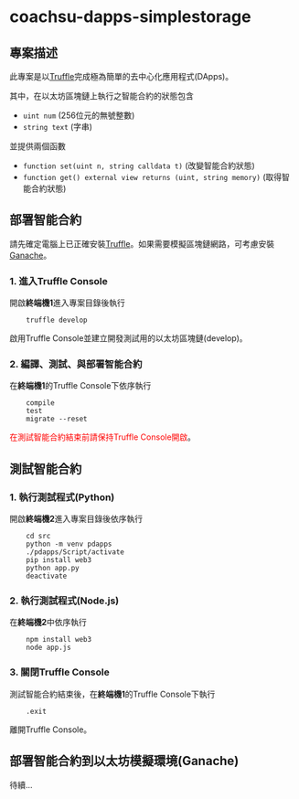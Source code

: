 # coachsu-dapps-simplestorage
## 專案描述
此專案是以[Truffle](https://www.trufflesuite.com/truffle)完成極為簡單的去中心化應用程式(DApps)。

其中，在以太坊區塊鏈上執行之智能合約的狀態包含

* ```uint num``` (256位元的無號整數)
* ```string text``` (字串)

並提供兩個函數 

* ```function set(uint n, string calldata t)``` (改變智能合約狀態)
* ```function get() external view returns (uint, string memory)``` (取得智能合約狀態)

## 部署智能合約
請先確定電腦上已正確安裝[Truffle](https://www.trufflesuite.com/truffle)。如果需要模擬區塊鏈網路，可考慮安裝[Ganache](https://www.trufflesuite.com/ganache)。

### 1. 進入Truffle Console
開啟**終端機1**進入專案目錄後執行

```shell
    truffle develop
```

啟用Truffle Console並建立開發測試用的以太坊區塊鏈(develop)。

### 2. 編譯、測試、與部署智能合約
在**終端機1**的Truffle Console下依序執行

```shell
    compile
    test
    migrate --reset
```

<span style="color:red">在測試智能合約結束前請保持Truffle Console開啟</span>。

## 測試智能合約
### 1. 執行測試程式(Python)
開啟**終端機2**進入專案目錄後依序執行

```shell
    cd src
    python -m venv pdapps
    ./pdapps/Script/activate
    pip install web3
    python app.py
    deactivate
```

### 2. 執行測試程式(Node.js)
在**終端機2**中依序執行

```shell
    npm install web3
    node app.js
```

### 3. 關閉Truffle Console
測試智能合約結束後，在**終端機1**的Truffle Console下執行

```shell
    .exit
```

離開Truffle Console。

## 部署智能合約到以太坊模擬環境(Ganache)
待續...